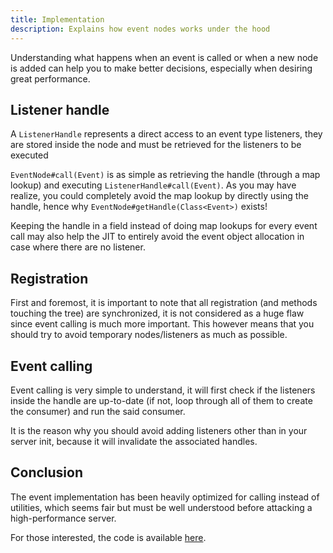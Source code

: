 ```yaml
---
title: Implementation
description: Explains how event nodes works under the hood
---
```


Understanding what happens when an event is called or when a new node is added can help you to make better decisions, especially when desiring great performance.

## Listener handle

A `ListenerHandle` represents a direct access to an event type listeners, they are stored inside the node and must be retrieved for the listeners to be executed

`EventNode#call(Event)` is as simple as retrieving the handle (through a map lookup) and executing `ListenerHandle#call(Event)`. As you may have realize, you could completely avoid the map lookup by directly using the handle, hence why `EventNode#getHandle(Class<Event>)` exists!

Keeping the handle in a field instead of doing map lookups for every event call may also help the JIT to entirely avoid the event object allocation in case where there are no listener.

## Registration

First and foremost, it is important to note that all registration (and methods touching the tree) are synchronized, it is not considered as a huge flaw since event calling is much more important. This however means that you should try to avoid temporary nodes/listeners as much as possible.

## Event calling

Event calling is very simple to understand, it will first check if the listeners inside the handle are up-to-date (if not, loop through all of them to create the consumer) and run the said consumer.

It is the reason why you should avoid adding listeners other than in your server init, because it will invalidate the associated handles.

## Conclusion

The event implementation has been heavily optimized for calling instead of utilities, which seems fair but must be well understood before attacking a high-performance server.

For those interested, the code is available [here](https://github.com/Minestom/Minestom/blob/master/src/main/java/net/minestom/server/event/EventNodeImpl.java).
